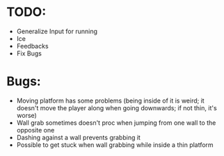 # TODO:
- Generalize Input for running
- Ice
- Feedbacks
- Fix Bugs

# Bugs:
- Moving platform has some problems (being inside of it is weird; it doesn't move the player along when going downwards; if not thin, it's worse)
- Wall grab sometimes doesn't proc when jumping from one wall to the opposite one
- Dashing against a wall prevents grabbing it
- Possible to get stuck when wall grabbing while inside a thin platform